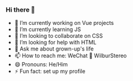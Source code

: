 ### Hi there 👋

<!--
**castlewong/castlewong** is a ✨ _special_ ✨ repository because its `README.md` (this file) appears on your GitHub profile.

Here are some ideas to get you started:

- 🔭 I’m currently working on ...
- 🌱 I’m currently learning ...
- 👯 I’m looking to collaborate on ...
- 🤔 I’m looking for help with ...
- 💬 Ask me about ...
- 📫 How to reach me: ...
- 😄 Pronouns: ...
- ⚡ Fun fact: ...
-->

- 🔭 I’m currently working on Vue projects
- 🌱 I’m currently learning JS
- 👯 I’m looking to collaborate on CSS
- 🤔 I’m looking for help with HTML
- 💬 Ask me about grown-up's life
- 📫 How to reach me: WeChat 📱 WilburStereo
- 😄 Pronouns: He/Him
- ⚡ Fun fact: set up my profile

